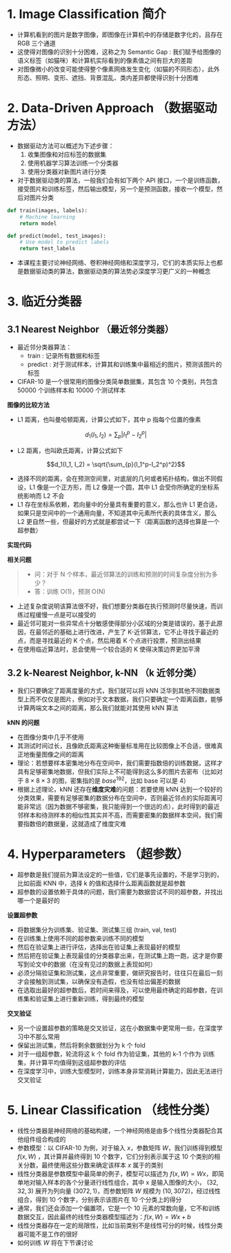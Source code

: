 
# 1. Image Classification 简介

- 计算机看到的图片是数字图像，即图像在计算机中的存储是数字化的，且存在 RGB 三个通道
- 这使得对图像的识别十分困难，这称之为 Semantic Gap : 我们赋予给图像的语义标签（如猫咪）和计算机实际看到的像素值之间有巨大的差距
- 对图像微小的改变可能使得整个像素网络发生变化（如猫的不同形态），此外形态、照明、变形、遮挡、背景混乱、类内差异都使得识别十分困难

# 2. Data-Driven Approach （数据驱动方法）

- 数据驱动方法可以概述为下述步骤：
    1. 收集图像和对应标签的数据集
    2. 使用机器学习算法训练一个分类器
    3. 使用分类器对新图片进行分类
- 对于数据驱动类的算法，一般我们会有如下两个 API 接口，一个是训练函数，接受图片和训练标签，然后输出模型，另一个是预测函数，接收一个模型，然后对图片分类
```py
def train(images, labels):
    # Machine learning
    return model

def predict(model, test_images):
    # Use model to predict labels
    return test_labels
```
- 本课程主要讨论神经网络、卷积神经网络和深度学习，它们的本质实际上也都是数据驱动类的算法，数据驱动类的算法势必深度学习更广义的一种概念

# 3. 临近分类器

## 3.1 Nearest Neighbor （最近邻分类器）

- 最近邻分类器算法：
    - train : 记录所有数据和标签
    - predict : 对于测试样本，计算其和训练集中最相近的图片，预测该图片的标签
-  CIFAR-10 是一个很常用的图像分类简单数据集，其包含 10 个类别，共包含 50000 个训练样本和 10000 个测试样本

**图像的比较方法**

- L1 距离，也叫曼哈顿距离，计算公式如下，其中 p 指每个位置的像素

$$d_1(I_1, I_2) = \sum_{p}|I_1^p-I_2^p|$$

- L2 距离，也叫欧氏距离，计算公式如下

$$d_1(I_1, I_2) = \sqrt{\sum_{p}(I_1^p-I_2^p)^2}$$

- 选择不同的距离，会在预测空间里，对底层的几何或者拓扑结构，做出不同假设，L1 像是一个正方形，而 L2 像是一个圆，其中 L1 会受你所确定的坐标系统影响而 L2 不会
- L1 存在坐标系依赖，若向量中的分量具有重要的意义，那么也许 L1 更合适，如果只是空间中的一个通用向量，不知道其中元素所代表的具体含义，那么 L2 更自然一些，但最好的方式就是都尝试一下（距离函数的选择也算是一个超参数）


**实现代码**



**相关问题**

> -  问：对于 N 个样本，最近邻算法的训练和预测的时间复杂度分别为多少？
> - 答：训练 O(1)，预测 O(N)
- 上述复杂度说明该算法很不好，我们想要分类器在执行预测时尽量快速，而训练过程缓慢一点是可以接受的
- 最近邻可能对一些异常点十分敏感使得部分小区域的分类是错误的，基于此原因，在最邻近的基础上进行改进，产生了 K-近邻算法，它不止寻找于最近的点，而是寻找最近的 K 个点，然后用着 K 个点进行投票，预测出结果
- 在使用临近算法时，总会使用一个较合适的 K 使得决策边界更加平滑

## 3.2 k-Nearest Neighbor, k-NN （k 近邻分类）

- 我们只要确定了距离度量的方式，我们就可以将 kNN 泛华到其他不同数据类型上而不仅仅是图片，例如对于文本数据，我们只要确定一个距离函数，能够计算两端文本之间的距离，那么我们就能对其使用 kNN 算法

**kNN 的问题**

- 在图像分类中几乎不使用
- 其测试时间过长，且像欧氏距离这种衡量标准用在比较图像上不合适，很难真正地衡量图像之间的距离
- 理论：若想要样本密集地分布在空间中，我们需要指数倍的训练数据，这样才具有足够密集地数据，但我们实际上不可能得到这么多的图片去密布（比如对于 $8 \times 8 \times 3$ 的图，密集指的是 $base^{192}$，比如 base 可以是 4）
- 根据上述理论，kNN 还存在**维度灾难**的问题：若要使用 kNN 达到一个较好的分类效果，需要有足够密集的数据分布在空间中，否则最近邻点的实际距离可能非常远（因为数据不够密集，我只能得到一个很远的点），此时得到的最近邻样本和待测样本的相似性其实并不高，而需要密集的数据样本空间，我们需要指数倍的数据量，这就造成了维度灾难

# 4. Hyperparameters （超参数）

- 超参数是我们提前为算法设定的一些值，它们是事先设置的，不是学习到的，比如前面 KNN 中，选择 k 的值和选择什么距离函数就是超参数
- 超参数的设置依赖于具体的问题，我们需要为数据尝试不同的超参数，并找出哪一个是最好的

**设置超参数**

- 将数据集分为训练集、验证集、测试集三组 (train, val, test)
- 在训练集上使用不同的超参数来训练不同的模型
- 然后在验证集上进行评估，选择出在验证集上表现最好的模型
- 然后把在验证集上表现最佳的分类器拿出来，在测试集上跑一跑，这才是你要写到论文中的数据（在没有见过的数据上表现如何）
- 必须分隔验证集和测试集，这点非常重要，做研究报告时，往往只在最后一刻才会接触到测试集，以确保没有造假，也没有给出偏差的数据
- 在选取出最好的超参数后，若时间来得及，可以使用最终确定的超参数，在训练集和验证集上进行重新训练，得到最终的模型

**交叉验证**

- 另一个设置超参数的策略是交叉验证，这在小数据集中更常用一些，在深度学习中不那么常用
- 保留出测试集，然后将剩余数据划分为 k 个 fold
- 对于一组超参数，轮流将这 k 个 fold 作为验证集，其他的 k-1 个作为 训练集，并计算平均值得到这组超参数的评估
- 在深度学习中，训练大型模型时，训练本身非常消耗计算能力，因此无法进行交叉验证


# 5. Linear Classification （线性分类）

- 线性分类器是神经网络的基础构建，一个神经网络是由多个线性分类器配合其他组件组合构成的
- 参数模型：以 CIFAR-10 为例，对于输入 $x$，参数矩阵 $W$，我们训练得到模型 $f(x, W)$ ，其计算并最终得到 10 个数字，它们分别表示属于这 10 个类别的相关分数，最终使用这些分数来确定该样本 $x$ 属于的类别
- 线性分类器是参数模型中最简单的例子，模型可以描述为 $f(x, W) = Wx$，即简单地对输入样本的各个分量进行线性组合，其中 x 是输入图像的大小， $(32, 32, 3)$ 展开为列向量 $(3072, 1)$，而参数矩阵 $W$ 规模为 $(10, 3072)$，经过线性组合，得到 10 个数字，分别表示该图片在 10 个分类上的得分
- 通常，我们还会添加一个偏置项，它是一个 10 元素的常数向量，它不和训练数据交互，因此最终的线性分类器模型描述为：$f(x, W) = Wx + b$
- 线性分类器存在一定的局限性，比如当前类别不是线性可分的时候，线性分类器可能不是工作的很好
- 如何训练 $W$ 将在下节课讨论


